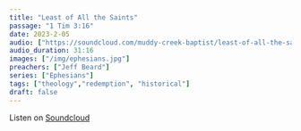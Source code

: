 ```yaml
---
title: "Least of All the Saints"
passage: "1 Tim 3:16"
date: 2023-2-05
audio: ["https://soundcloud.com/muddy-creek-baptist/least-of-all-the-saints_part-50_02052023?in=muddy-creek-baptist/sets/recent-sermons&utm_source=clipboard&utm_medium=text&utm_campaign=social_sharing"]
audio_duration: 31:16 
images: ["/img/ephesians.jpg"]
preachers: ["Jeff Beard"]
series: ["Ephesians"]
tags: ["theology","redemption", "historical"]
draft: false
---
```


Listen on [Soundcloud](https://soundcloud.com/muddy-creek-baptist/least-of-all-the-saints_part-50_02052023?in=muddy-creek-baptist/sets/recent-sermons&utm_source=clipboard&utm_medium=text&utm_campaign=social_sharing)
